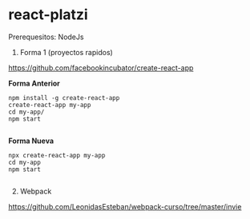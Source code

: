 # react-platzi

Prerequesitos: NodeJs

1. Forma 1 (proyectos rapidos)

https://github.com/facebookincubator/create-react-app


**Forma Anterior**

 
```
npm install -g create-react-app 
create-react-app my-app
cd my-app/
npm start
 
```

**Forma Nueva**
 
```
npx create-react-app my-app
cd my-app
npm start
 
```


2. Webpack

https://github.com/LeonidasEsteban/webpack-curso/tree/master/invie
